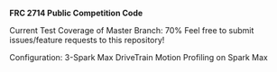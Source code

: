 <b>FRC 2714 Public Competition Code</b>

Current Test Coverage of Master Branch: 70%
Feel free to submit issues/feature requests to this repository!

Configuration:
3-Spark Max DriveTrain
Motion Profiling on Spark Max
